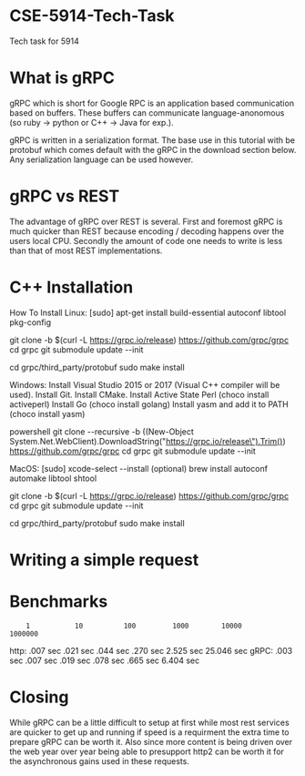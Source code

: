 # CSE-5914-Tech-Task
Tech task for 5914

# What is gRPC
gRPC which is short for Google RPC is an application based communication based on buffers. These buffers can communicate language-anonomous (so ruby -> python or C++ -> Java for exp.).

gRPC is written in a serialization format. The base use in this tutorial with be protobuf which comes default with the gRPC in the download section below. Any serialization language can be used however.

# gRPC vs REST
The advantage of gRPC over REST is several. First and foremost gRPC is much quicker than REST because encoding / decoding happens over the users local CPU. Secondly the amount of code one needs to write is less than that of most REST implementations. 

# C++ Installation
How To Install
Linux:
[sudo] apt-get install build-essential autoconf libtool pkg-config

git clone -b $(curl -L https://grpc.io/release) https://github.com/grpc/grpc
cd grpc
git submodule update --init

cd grpc/third_party/protobuf
sudo make install

Windows:
Install Visual Studio 2015 or 2017 (Visual C++ compiler will be used).
Install Git.
Install CMake.
Install Active State Perl (choco install activeperl)
Install Go (choco install golang)
Install yasm and add it to PATH (choco install yasm)

powershell git clone --recursive -b ((New-Object System.Net.WebClient).DownloadString(\"https://grpc.io/release\").Trim()) https://github.com/grpc/grpc
cd grpc
git submodule update --init

MacOS:
[sudo] xcode-select --install
(optional) brew install autoconf automake libtool shtool

git clone -b $(curl -L https://grpc.io/release) https://github.com/grpc/grpc
cd grpc
git submodule update --init

cd grpc/third_party/protobuf
sudo make install

# Writing a simple request

# Benchmarks
        1           10          100         1000        10000       1000000
http:   .007 sec    .021 sec    .044 sec    .270 sec    2.525 sec   25.046 sec
gRPC:   .003 sec    .007 sec    .019 sec    .078 sec    .665 sec    6.404 sec

# Closing
While gRPC can be a little difficult to setup at first while most rest services are quicker to get up and running if speed is a requirment the extra time to prepare gRPC can be worth it. Also since more content is being driven over the web year over year being able to presupport http2 can be worth it for the asynchronous gains used in these requests.
